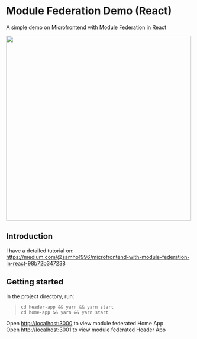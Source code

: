 # Module Federation Demo (React)

A simple demo on Microfrontend with Module Federation in React

<img src="https://user-images.githubusercontent.com/19681625/221417269-59fb9cb9-2d8a-4e05-8a54-562679aec22b.png" width="500" />

## Introduction

I have a detailed tutorial on: https://medium.com/@samho1996/microfrontend-with-module-federation-in-react-98b72b347238

## Getting started

In the project directory, run:

> ```
> cd header-app && yarn && yarn start
> cd home-app && yarn && yarn start
> ```

Open [http://localhost:3000](http://localhost:3000) to view module federated Home App\
Open [http://localhost:3001](http://localhost:3000) to view module federated Header App
